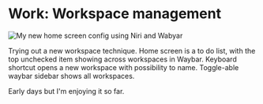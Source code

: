 # Work: Workspace management

![My new home screen config using Niri and Wabyar](https://grant-uploader.s3.amazonaws.com/2025-02-10-09-21-05-2000.jpg)

Trying out a new workspace technique. Home screen is a to do list, with the top unchecked item showing across workspaces in Waybar. Keyboard shortcut opens a new workspace with possibility to name. Toggle-able waybar sidebar shows all workspaces.

Early days but I'm enjoying it so far.
